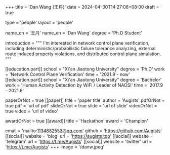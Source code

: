 +++
title = 'Dan Wang (王丹)'
date = 2024-04-30T14:27:08+08:00
draft = true

type = 'people'
layout = 'people'

name_cn = '王丹'
name_en = 'Dan Wang'
degree = 'Ph.D Student'

introduction = """
I'm interested in network control plane verification, including deterministic/probabilistic failure tolerance analyzing, external route induced property violations, and distributed control plane simulation.
"""

[[education.part]]
    school = "Xi'an Jiaotong University"
    degree = 'Ph.D'
    work = 'Network Control Plane Verification'
    time = '2021.9 - now'
[[education.part]]
    school = "Xi'an Jiaotong University"
    degree = 'Bachelor'
    work = 'Human Activity Detection by WiFi / Leader of NAOSI'
    time = '2017.9 - 2021.6'

paperOrNot = true
[[paper]]
    title = 'paper title'
    author = 'Augists'
    pdfOrNot = true
    pdf = 'url of pdf'
    slideOrNot = true
    slide = 'url of slide'
    videoOrNot = true
    video = 'url of video'

awardOrNot = true
[[award]]
    title = 'Hackathon'
    award = 'Champion'

email = 'mailto:1134882553@qq.com'
github = 'https://github.com/Augists'
[[social]]
    website = 'blog'
    url = 'https://augists.top'
[[social]]
    website = 'telegram'
    url = 'https://t.me/Augists'
[[social]]
    website = 'twitter'
    url = 'https://t.me/Augists'
+++
image = '/danw.jpeg'
